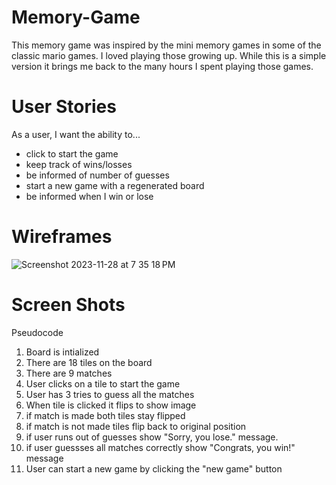# Memory-Game

This memory game was inspired by the mini memory games in some of the classic mario games. I loved playing those growing up. While this is a simple version it brings me back to the many hours I spent playing those games.

# User Stories

As a user, I want the ability to...
  - click to start the game
  - keep track of wins/losses
  - be informed of number of guesses
  - start a new game with a regenerated board
  - be informed when I win or lose

# Wireframes


![Screenshot 2023-11-28 at 7 35 18 PM](https://github.com/spenserg92/Memory-Game/assets/149332042/f12c288a-d2a7-4750-8b65-c1de35e12920)


# Screen Shots




Pseudocode

1. Board is intialized
2. There are 18 tiles on the board
3. There are 9 matches
4. User clicks on a tile to start the game
5. User has 3 tries to guess all the matches
6. When tile is clicked it flips to show image
7. if match is made both tiles stay flipped
8. if match is not made tiles flip back to original position
9. if user runs out of guesses show "Sorry, you lose." message.
10. if user guessses all matches correctly show "Congrats, you win!" message
11. User can start a new game by clicking the "new game" button
